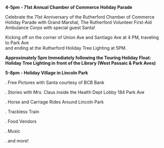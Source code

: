 
**4-5pm - 71st Annual Chamber of Commerce Holiday Parade**

Celebrate the 71st Anniversary of the Rutherford Chamber of Commerce Holiday 
Parade with Grand Marshal, The Rutherford Volunteer First-Aid Ambulance Corps with special guest Santa!

Kicking off on the corner of Union Ave and Santiago Ave at 4 PM, traveling to Park Ave  
and ending at the Rutherford Holiday Tree Lighting at 5PM.

**Approximately 5pm Immediately following the Touring Holiday Float: Holiday Tree Lighting in front of the Library (West Passaic & Park Aves)**

**5-8pm - Holiday Village in Lincoln Park**

. Free Pictures with Santa courtesy of BCB Bank

. Stories with Mrs. Claus inside the Health Dept Lobby 184 Park Ave

. Horse and Carriage Rides Around Lincoln Park

. Trackless Train

. Food Vendors

. Music

. and more!
    
